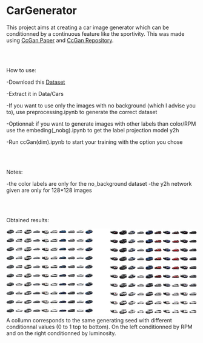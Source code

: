 # CarGenerator

This project aims at creating a car image generator which can be conditionned by a continuous feature like the sportivity. This was made using [CcGan Paper](https://openreview.net/pdf?id=PrzjugOsDeE) and [CcGan Repository](https://github.com/UBCDingXin/improved_CcGAN).

<br/><br/>

How to use:

-Download this [Dataset](https://www.kaggle.com/datasets/prondeau/the-car-connection-picture-dataset)

-Extract it in Data/Cars

-If you want to use only the images with no background (which I advise you to), use preprocessing.ipynb to generate the correct dataset

-Optionnal: if you want to generate images with other labels than color/RPM use the embeding(_nobg).ipynb to get the label projection model y2h

-Run ccGan(dim).ipynb to start your training with the option you chose

<br/><br/>

Notes:

-the color labels are only for the no_background dataset
-the y2h network given are only for 128*128 images

<br/><br/>

Obtained results:

![Example of cars generated](https://github.com/clementelliker/CarGenerator/blob/main/images/ex64.PNG?raw=true "Title")
<br/>
A collumn corresponds to the same generating seed with different conditionnal values (0 to 1 top to bottom). On the left conditionned by RPM and on the right conditionned by luminosity.
